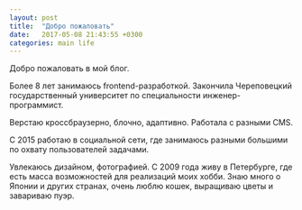 ```yaml
---
layout: post
title:  "Добро пожаловать"
date:   2017-05-08 21:43:55 +0300
categories: main life
---
```

Добро пожаловать в мой блог.

Более 8 лет занимаюсь frontend-разработкой. Закончила Череповецкий государственный университет
по специальности инженер-программист.

Верстаю кроссбраузерно, блочно, адаптивно. Работала с разными CMS.

С 2015 работаю в социальной сети, где занимаюсь разными большими по охвату пользователей задачами.

Увлекаюсь дизайном, фотографией. С 2009 года живу в Петербурге, где есть масса возможностей для реализаций моих хобби. Знаю много о Японии и других странах, очень люблю кошек, выращиваю цветы и завариваю пуэр.